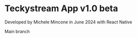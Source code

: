 # Teckystream App v1.0 beta

Developed by Michele Mincone in June 2024 with React Native

Main branch